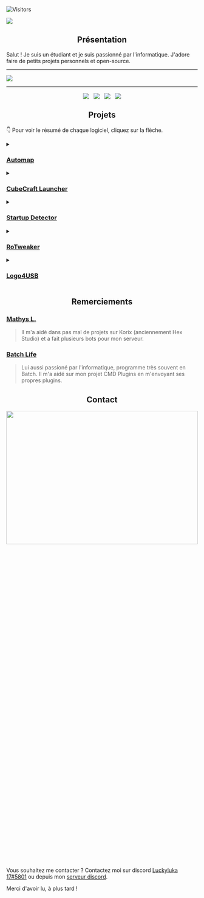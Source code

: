 ![Visitors](https://api.visitorbadge.io/api/visitors?path=https%3A%2F%2Fgithub.com%2FLuckyluka17&label=Visiteurs&style=flat)

![](https://i.imgur.com/1qmkRBN.gif)
<h2 align="center">Présentation</h2>
Salut ! Je suis un étudiant et je suis passionné par l'informatique. J'adore faire de petits projets personnels et open-source.
  
---

<p><img src="https://github-readme-stats.vercel.app/api?username=luckyluka17&show_icons=true&theme=dark&locale=fr&layout=compact" /></p>

---

<p align="center">
   <a href="https://discord.gg/QaxHU6NHZe"><img src="https://i.imgur.com/aPZYeEF.png" style="cursor: pointer; max-width: 100%; vertical-align: middle; height: auto !important;"></a>&nbsp; &nbsp;<a href="https://www.youtube.com/channel/UCMDV6fMmzFSq9bB_BSodRiw"><img src="https://i.imgur.com/Wnarqc7.png" style="cursor: pointer; max-width: 100%; vertical-align: middle; height: auto !important;"></a>&nbsp; &nbsp;<a href="https://github.com/Luckyluka17"><img src="https://i.imgur.com/zkqH5xG.png" style="cursor: pointer; max-width: 100%; vertical-align: middle; height: auto !important;"></a>&nbsp; &nbsp;<a href="https://www.luckyluka17.cf"><img src="https://i.imgur.com/JcBPSRP.png" style="cursor: pointer; max-width: 100%; vertical-align: middle; height: auto !important;"></a><br></p>
  <p class="text-center"><a href="https://discord.gg/QaxHU6NHZe" target="_blank"></a><a href="https://www.youtube.com/channel/UCMDV6fMmzFSq9bB_BSodRiw" target="_blank"></a>
</p>

<h2 align="center">Projets</h2>

<p>👇 Pour voir le résumé de chaque logiciel, cliquez sur la flèche.</p>
<details>
  <summary><h3><a href="https://github.com/Luckyluka17/automap">Automap</a></h3></summary>
    Générez gratuitement des cartes Open Street Map satellite avec ce petit logiciel gratuit.
</details>
<details>
  <summary><h3><a href="https://github.com/Luckyluka17/CubeCraft-Launcher">CubeCraft Launcher</a></h3></summary>
    Découvrez CubeCraft Launcher, une application uniquement codé en Python et en Batch. Grâce à son interface graphique facile et intuitive, vous pouvez vous retrouver facilement.
</details>
<details>
  <summary><h3><a href="Startup Detector">Startup Detector</a></h3></summary>
    Retrouvez tous les programmes au démarrage de votre ordinateur directement dans la cmd. Donne plus de précision et affiche TOUS les programmes au démarrage. Cela vous permet d'analyser votre ordinateur de fond en comble pour y trouver des programmes parasites ou dangereux.
</details>
<details>
  <summary><h3><a href="https://github.com/Luckyluka17/roTweaker">RoTweaker</a></h3></summary>
    Grâce à roTweaker, vous allez pouvoir gagner des FPS en jeu, mais aussi accéder à des fonctionnalités supplémentaires Roblox.
</details>
<details>
  <summary><h3><a href="https://github.com/Luckyluka17/Logo4USB">Logo4USB</a></h3></summary>
    Obtenez un logo sur votre clé USB ou tout autre appareil de stockage en USB. Ce logiciel est une alternative a Autorun Creator que j'avais fait il y a plusieurs mois maintenant. Celui ci possède une interface plus facile a utiliser avec un tutoriel.
</details>

<h2 align="center">Remerciements</h2>

### [Mathys L.](https://github.com/mathys-l)
> Il m'a aidé dans pas mal de projets sur Korix (anciennement Hex Studio) et a fait plusieurs bots pour mon serveur.

### [Batch Life](https://github.com/Batchlife)
> Lui aussi passioné par l'informatique, programme très souvent en Batch. Il m'a aidé sur mon projet CMD Plugins en m'envoyant ses propres plugins.

<h2 align="center">Contact</h2>

<div align="center">
  <a href="https://discord.com/users/428193377863991296" target="_blank"><img align="center" src="https://lanyard.cnrad.dev/api/428193377863991296?bg=23272E&borderRadius=0px&idleMessage=Actuellement, je ne fais rien.&hideDiscrim=true" width="100%" height="30%"></a>
</div>
<br/>

Vous souhaitez me contacter ? Contactez moi sur discord [Luckyluka 17#5801](https://discord.com/users/428193377863991296) ou depuis mon [serveur discord](https://discord.gg/YPm459VZsH).

Merci d'avoir lu, à plus tard !
